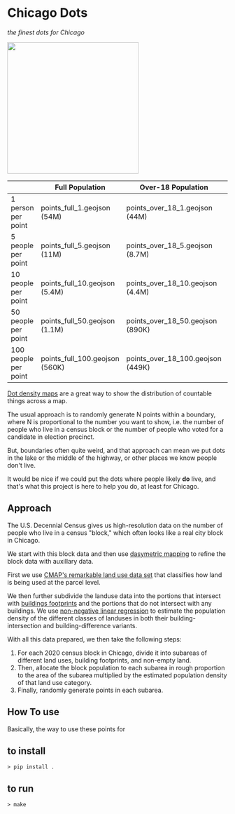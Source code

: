 # Chicago Dots
*the finest dots for Chicago*

<img src="https://user-images.githubusercontent.com/536941/218774150-04f2121d-d834-4eb7-8437-a384659d422c.png" height="300">

| | Full Population | Over-18 Population | Under-18 Population |
|-|-|-|-|
| 1 person per point | points_full_1.geojson (54M) | points_over_18_1.geojson (44M) | points_under_18_1.geojson (11M) |
| 5 people per point | points_full_5.geojson (11M) | points_over_18_5.geojson (8.7M) | points_under_18_5.geojson (2.2M) |
| 10 people per point | points_full_10.geojson (5.4M) | points_over_18_10.geojson (4.4M) | points_under_18_10.geojson (1.1M) |
| 50 people per point | points_full_50.geojson (1.1M) | points_over_18_50.geojson (890K) | points_under_18_50.geojson (221K) |
| 100 people per point | points_full_100.geojson (560K) | points_over_18_100.geojson (449K) | points_under_18_100.geojson (111K) |


[Dot density maps](https://en.wikipedia.org/wiki/Dot_distribution_map) are a great way to show the distribution of countable things across a map. 

The usual approach is to randomly generate N points within a boundary, where N is proportional to the number you want to show, i.e. the number of people who live in a census block or the number of people who voted for a candidate in election precinct.

But, boundaries often quite weird, and that approach can mean we put dots in the lake or the middle of the highway, or other places we know people don't live. 

It would be nice if we could put the dots where people likely **do** live, and that's what this project is here to help you do, at least for Chicago.

## Approach
The U.S. Decennial Census gives us high-resolution data on the number of people who live in a census "block," which often looks like a real city block in Chicago. 

We start with this block data and then use [dasymetric mapping](https://en.wikipedia.org/wiki/Dasymetric_map) to refine the block data with auxillary data.

First we use [CMAP's remarkable land use data set](https://www.cmap.illinois.gov/data/land-use) that classifies how land is being used at the parcel level.

We then further subdivide the landuse data into the portions that intersect with [buildings footprints](https://data.cityofchicago.org/Buildings/Building-Footprints-current-/hz9b-7nh8) and the portions that do not intersect with any buildings. We use [non-negative linear regression](https://en.wikipedia.org/wiki/Non-negative_least_squares) to estimate the population density of the different classes of landuses in both their building-intersection and building-difference variants.

With all this data prepared, we then take the following steps:

1. For each 2020 census block in Chicago, divide it into subareas of different land uses, building footprints, and non-empty land.
2. Then, allocate the block population to each subarea in rough proportion to the area of the subarea multiplied by the estimated population density of that land use category. 
3. Finally, randomly generate points in each subarea.

## How To use
Basically, the way to use these points for 


## to install
```console
> pip install .
```

## to run
```console
> make
```
